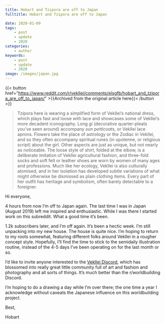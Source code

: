 ```yaml
---
title: Hobart and Tzipora are off to Japan
fulltitle: Hobart and Tzipora are off to Japan

date: 2020-01-09
tags:
    - post
    - update
    - 2020
categories:
    - author
keywords:
    - post
    - update
    - 2020
image: /images/japan.jpg
---
```

{{< button href="https://www.reddit.com/r/vekllei/comments/elsgfb/hobart_and_tzipora_are_off_to_japan/" >}}Archived from the original article here{{< /button >}}

>Tzipora here is wearing a simplified form of Vekllei’s national dress, which plays fast and loose with lace and showcases some of Vekllei’s more decadent iconography. Long *gi* (decorative quarter-pleats you’ve seen around) accompany *sun petticoats*, or Vekllei lace aprons. Flowers take the place of astrology or the Zodiac in Vekllei, and so they often accompany spiritual runes (in upotenne, or religious script) about the girl. Other aspects are just as unique, but not nearly as noticeable. The loose style of shirt, folded at the elbow, is a deliberate imitation of Vekllei agricultural fashion, and three-fold socks and soft felt or leather shoes are worn by women of many ages and professions. Much like her ecology, Vekllei is also culturally atomised, and in her isolation has developed subtle variations of what might otherwise be dismissed as plain clothing items. Every part of her outfit has heritage and symbolism, often barely detectable to a foreigner.

Hi everyone,

4 hours from now I’m off to Japan again. The last time I was in Japan (August 2019) left me inspired and enthusiastic. While I was there I started work on this subreddit. What a good time it’s been.

1.2k subscribers later, and I’m off again. It’s been a hectic week. I’m still unpacking into my new house. The house is quite nice. I’m hoping to return to my roots somewhat, featuring different folks around Vekllei in a rougher concept style. Hopefully, I’ll find the time to stick to the semidaily illustration routine, instead of the 4-5 days I’ve been operating on for the last month or so.

I’d like to invite anyone interested to the [Vekllei Discord](https://discord.gg/gpatU6H), which has blossomed into really great little community full of art and fashion and photography and all sorts of things. It’s much better than the r/worldbuilding Discord.

I’m hoping to do a drawing a day while I’m over there; the one time a year I acknowledge without caveats the Japanese influence on this worldbuilding project.

Best,

Hobart
